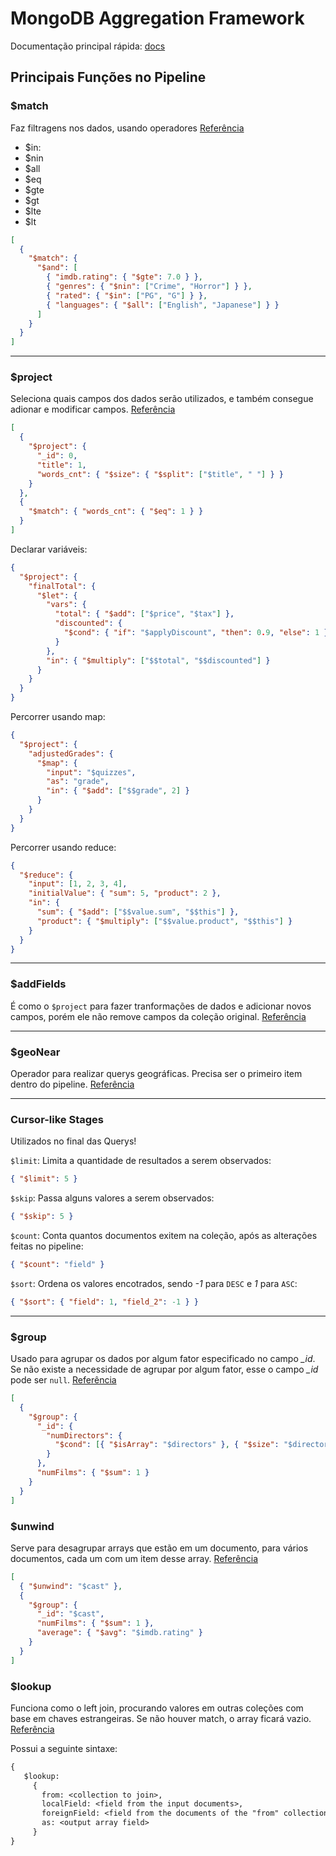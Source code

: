 # MongoDB Aggregation Framework

Documentação principal rápida: [docs](https://www.mongodb.com/docs/manual/meta/aggregation-quick-reference/)

## Principais Funções no Pipeline

### $match

Faz filtragens nos dados, usando operadores [Referência](https://www.mongodb.com/docs/manual/reference/operator/aggregation/match/)

- $in:
- $nin
- $all
- $eq
- $gte
- $gt
- $lte
- $lt

```json
[
  {
    "$match": {
      "$and": [
        { "imdb.rating": { "$gte": 7.0 } },
        { "genres": { "$nin": ["Crime", "Horror"] } },
        { "rated": { "$in": ["PG", "G"] } },
        { "languages": { "$all": ["English", "Japanese"] } }
      ]
    }
  }
]
```

---

### $project

Seleciona quais campos dos dados serão utilizados, e também consegue adionar e modificar campos. [Referência](https://www.mongodb.com/docs/manual/reference/operator/aggregation/project/)

```json
[
  {
    "$project": {
      "_id": 0,
      "title": 1,
      "words_cnt": { "$size": { "$split": ["$title", " "] } }
    }
  },
  {
    "$match": { "words_cnt": { "$eq": 1 } }
  }
]
```

Declarar variáveis:

```json
{
  "$project": {
    "finalTotal": {
      "$let": {
        "vars": {
          "total": { "$add": ["$price", "$tax"] },
          "discounted": {
            "$cond": { "if": "$applyDiscount", "then": 0.9, "else": 1 }
          }
        },
        "in": { "$multiply": ["$$total", "$$discounted"] }
      }
    }
  }
}
```

Percorrer usando map:

```json
{
  "$project": {
    "adjustedGrades": {
      "$map": {
        "input": "$quizzes",
        "as": "grade",
        "in": { "$add": ["$$grade", 2] }
      }
    }
  }
}
```

Percorrer usando reduce:

```json
{
  "$reduce": {
    "input": [1, 2, 3, 4],
    "initialValue": { "sum": 5, "product": 2 },
    "in": {
      "sum": { "$add": ["$$value.sum", "$$this"] },
      "product": { "$multiply": ["$$value.product", "$$this"] }
    }
  }
}
```

---

### $addFields

É como o `$project` para fazer tranformações de dados e adicionar novos campos, porém ele não remove campos da coleção original. [Referência](https://www.mongodb.com/docs/manual/reference/operator/aggregation/addFields/)

---

### $geoNear

Operador para realizar querys geográficas. Precisa ser o primeiro item dentro do pipeline. [Referência](https://www.mongodb.com/docs/manual/reference/operator/aggregation/geoNear/)

---

### Cursor-like Stages

Utilizados no final das Querys!

`$limit`: Limita a quantidade de resultados a serem observados:

```json
{ "$limit": 5 }
```

`$skip`: Passa alguns valores a serem observados:

```json
{ "$skip": 5 }
```

`$count`: Conta quantos documentos exitem na coleção, após as alterações feitas no pipeline:

```json
{ "$count": "field" }
```

`$sort`: Ordena os valores encotrados, sendo _-1_ para `DESC` e _1_ para `ASC`:

```json
{ "$sort": { "field": 1, "field_2": -1 } }
```

---

### $group

Usado para agrupar os dados por algum fator especificado no campo _\_id_. Se não existe a necessidade de agrupar por algum fator, esse o campo _\_id_ pode ser `null`. [Referência](https://www.mongodb.com/docs/manual/reference/operator/aggregation/group/)

```json
[
  {
    "$group": {
      "_id": {
        "numDirectors": {
          "$cond": [{ "$isArray": "$directors" }, { "$size": "$directors" }, 0]
        }
      },
      "numFilms": { "$sum": 1 }
    }
  }
]
```

### $unwind

Serve para desagrupar arrays que estão em um documento, para vários documentos, cada um com um item desse array. [Referência](https://www.mongodb.com/docs/manual/reference/operator/aggregation/unwind/)

```json
[
  { "$unwind": "$cast" },
  {
    "$group": {
      "_id": "$cast",
      "numFilms": { "$sum": 1 },
      "average": { "$avg": "$imdb.rating" }
    }
  }
]
```

### $lookup

Funciona como o left join, procurando valores em outras coleções com base em chaves estrangeiras. Se não houver match, o array ficará vazio. [Referência](https://www.mongodb.com/docs/manual/reference/operator/aggregation/lookup/)

Possui a seguinte sintaxe:
```txt
{
   $lookup:
     {
       from: <collection to join>,
       localField: <field from the input documents>,
       foreignField: <field from the documents of the "from" collection>,
       as: <output array field>
     }
}
```